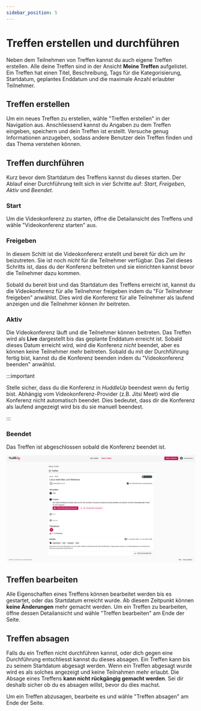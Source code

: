 ```yaml
---
sidebar_position: 5
---
```


# Treffen erstellen und durchführen

Neben dem Teilnehmen von Treffen kannst du auch eigene Treffen erstellen. Alle deine Treffen sind in der Ansicht **Meine Treffen** aufgelistet. Ein Treffen hat einen Titel, Beschreibung, Tags für die Kategorisierung, Startdatum, geplantes Enddatum und die maximale Anzahl erlaubter Teilnehmer.

## Treffen erstellen

Um ein neues Treffen zu erstellen, wähle "Treffen erstellen" in der Navigation aus. Anschliessend kannst du Angaben zu dem Treffen eingeben, speichern und dein Treffen ist erstellt. Versuche genug Informationen anzugeben, sodass andere Benutzer dein Treffen finden und das Thema verstehen können.

## Treffen durchführen

Kurz bevor dem Startdatum des Treffens kannst du dieses starten. Der Ablauf einer Durchführung teilt sich in vier Schritte auf: _Start_, _Freigeben_, _Aktiv_ und _Beendet_.

### Start

Um die Videokonferenz zu starten, öffne die Detailansicht des Treffens und wähle "Videokonferenz starten" aus.

### Freigeben

In diesem Schitt ist die Videokonferenz erstellt und bereit für dich um ihr beizutreten. Sie ist noch _nicht_ für die Teilnehmer verfügbar. Das Ziel dieses Schritts ist, dass du der Konferenz beitreten und sie einrichten kannst bevor die Teilnehmer dazu kommen.

Sobald du bereit bist und das Startdatum des Treffens erreicht ist, kannst du die Videokonferenz für alle Teilnehmer freigeben indem du "Für Teilnehmer freigeben" anwählst. Dies wird die Konferenz für alle Teilnehmer als laufend anzeigen und die Teilnehmer können ihr beitreten.

### Aktiv

Die Videokonferenz läuft und die Teilnehmer können beitreten. Das Treffen wird als **Live** dargestellt bis das geplante Enddatum erreicht ist. Sobald dieses Datum erreicht wird, wird die Konferenz _nicht_ beendet, aber es können keine Teilnehmer mehr beitreten. Sobald du mit der Durchführung fertig bist, kannst du die Konferenz beenden indem du "Videokonferenz beenden" anwählst.

:::important

Stelle sicher, dass du die Konferenz in _HuddleUp_ beendest wenn du fertig bist. Abhängig vom Videokonferenz-Provider (z.B. Jitsi Meet) wird die Konferenz nicht automatisch beendet. Dies bedeutet, dass dir die Konferenz als laufend angezeigt wird bis du sie manuell beendest.

:::

### Beendet

Das Treffen ist abgeschlossen sobald die Konferenz beendet ist.

![Startseite](/img/detailansicht-durchfuehrung.png)

## Treffen bearbeiten

Alle Eigenschaften eines Treffens können bearbeitet werden bis es gestartet, oder das Startdatum erreicht wurde. Ab diesem Zeitpunkt können **keine Änderungen** mehr gemacht werden. Um ein Treffen zu bearbeiten, öffne dessen Detailansicht und wähle "Treffen bearbeiten" am Ende der Seite.

## Treffen absagen

Falls du ein Treffen nicht durchführen kannst, oder dich gegen eine Durchführung entschliesst kannst du dieses absagen. Ein Treffen kann bis zu seinem Startdatum abgesagt werden. Wenn ein Treffen abgesagt wurde wird es als solches angezeigt und keine Teilnahmen mehr erlaubt. Die Absage eines Treffens **kann nicht rückgängig gemacht werden**. Sei dir deshalb sicher ob du es absagen willst, bevor du dies machst.

Um ein Treffen abzusagen, bearbeite es und wähle "Treffen absagen" am Ende der Seite.
